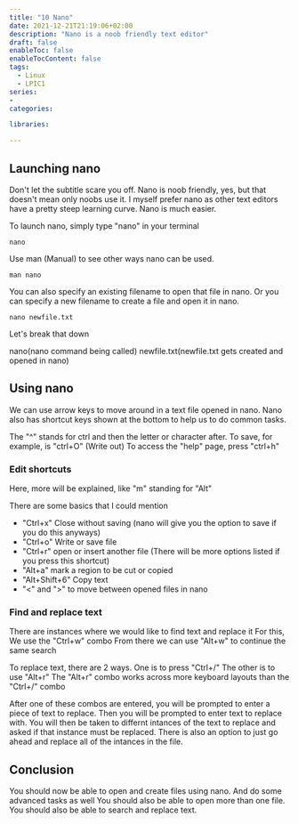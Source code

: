```yaml
---
title: "10 Nano"
date: 2021-12-21T21:19:06+02:00
description: "Nano is a noob friendly text editor"
draft: false
enableToc: false
enableTocContent: false
tags:
  - Linux
  - LPIC1
series:
-
categories:

libraries:

---
```


## Launching nano

Don't let the subtitle scare you off. Nano is noob friendly, yes, but that doesn't mean only noobs use it.
I myself prefer nano as other text editors have a pretty steep learning curve. Nano is much easier.

To launch nano, simply type "nano" in your terminal

```
nano
```

Use man (Manual) to see other ways nano can be used.

```
man nano
```

You can also specify an existing filename to open that file in nano. Or you can specify a new filename to create a file and open it in nano.

```
nano newfile.txt
```
Let's break that down

nano(nano command being called) newfile.txt(newfile.txt gets created and opened in nano)

## Using nano

We can use arrow keys to move around in a text file opened in nano.
Nano also has shortcut keys shown at the bottom to help us to do common tasks.

The "^" stands for ctrl and then the letter or character after.
To save, for example, is "ctrl+O" (Write out)
To access the "help" page, press "ctrl+h"

### Edit shortcuts

Here, more will be explained, like "m" standing for "Alt" 

There are some basics that I could mention

* "Ctrl+x" Close without saving (nano will give you the option to save if you do this anyways)
* "Ctrl+o" Write or save file
* "Ctrl+r" open or insert another file (There will be more options listed if you press this shortcut)
* "Alt+a" mark a region to be cut or copied
* "Alt+Shift+6" Copy text
* "<" and ">" to move between opened files in nano

### Find and replace text

There are instances where we would like to find text and replace it
For this, We use the "Ctrl+w" combo
From there we can use "Alt+w" to continue the same search

To replace text, there are 2 ways. 
One is to press "Ctrl+/"
The other is to use "Alt+r"
The "Alt+r" combo works across more keyboard layouts than the "Ctrl+/" combo

After one of these combos are entered, you will be prompted to enter a piece of text to replace.
Then you will be prompted to enter text to replace with.
You will then be taken to differnt intances of the text to replace and asked if that instance must be replaced.
There is also an option to just go ahead and replace all of the intances in the file.

## Conclusion

You should now be able to open and create files using nano.
And do some advanced tasks as well
You should also be able to open more than one file.
You should also be able to search and replace text.